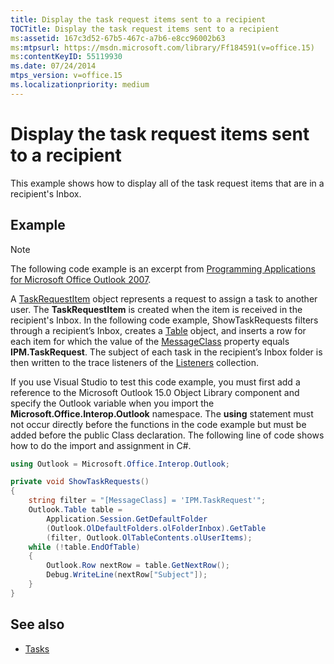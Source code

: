 ```yaml
---
title: Display the task request items sent to a recipient
TOCTitle: Display the task request items sent to a recipient
ms:assetid: 167c3d52-67b5-467c-a7b6-e8cc96002b63
ms:mtpsurl: https://msdn.microsoft.com/library/Ff184591(v=office.15)
ms:contentKeyID: 55119930
ms.date: 07/24/2014
mtps_version: v=office.15
ms.localizationpriority: medium
---
```


# Display the task request items sent to a recipient

This example shows how to display all of the task request items that are in a recipient's Inbox.

## Example

> [!NOTE] 
> The following code example is an excerpt from [Programming Applications for Microsoft Office Outlook 2007](https://www.amazon.com/gp/product/0735622493?ie=UTF8&tag=msmsdn-20&linkCode=as2&camp=1789&creative=9325&creativeASIN=0735622493).

A [TaskRequestItem](https://msdn.microsoft.com/library/bb610737\(v=office.15\)) object represents a request to assign a task to another user. The **TaskRequestItem** is created when the item is received in the recipient's Inbox. In the following code example, ShowTaskRequests filters through a recipient’s Inbox, creates a [Table](https://msdn.microsoft.com/library/bb652856\(v=office.15\)) object, and inserts a row for each item for which the value of the [MessageClass](https://msdn.microsoft.com/library/bb610592\(v=office.15\)) property equals **IPM.TaskRequest**. The subject of each task in the recipient’s Inbox folder is then written to the trace listeners of the [Listeners](https://msdn.microsoft.com/library/system.diagnostics.debug.listeners.aspx) collection.

If you use Visual Studio to test this code example, you must first add a reference to the Microsoft Outlook 15.0 Object Library component and specify the Outlook variable when you import the **Microsoft.Office.Interop.Outlook** namespace. The **using** statement must not occur directly before the functions in the code example but must be added before the public Class declaration. The following line of code shows how to do the import and assignment in C\#.

```csharp
using Outlook = Microsoft.Office.Interop.Outlook;
```


```csharp
private void ShowTaskRequests()
{
    string filter = "[MessageClass] = 'IPM.TaskRequest'";
    Outlook.Table table =
        Application.Session.GetDefaultFolder
        (Outlook.OlDefaultFolders.olFolderInbox).GetTable
        (filter, Outlook.OlTableContents.olUserItems);
    while (!table.EndOfTable)
    {
        Outlook.Row nextRow = table.GetNextRow();
        Debug.WriteLine(nextRow["Subject"]);
    }
}
```

## See also

- [Tasks](tasks.md)

